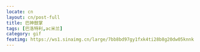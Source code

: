 ```yaml
---
locate: cn
layout: cn/post-full
title: 巴神鼓掌
tags: [巴洛特利,ac米兰]
category: gif
featimg: https://ws1.sinaimg.cn/large/7bb8bd97gy1fxk4ti28b8g20dw05knnk.gif
---
```

